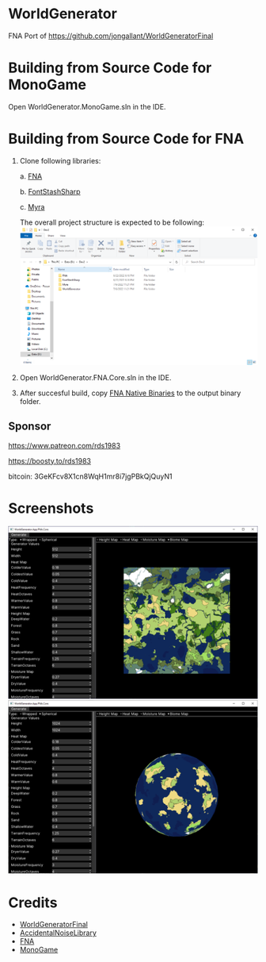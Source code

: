 # WorldGenerator
FNA Port of https://github.com/jongallant/WorldGeneratorFinal

# Building from Source Code for MonoGame
Open WorldGenerator.MonoGame.sln in the IDE.

# Building from Source Code for FNA
1. Clone following libraries:

   a. [FNA](https://github.com/FNA-XNA/FNA)
   
   b. [FontStashSharp](https://github.com/FontStashSharp/FontStashSharp)
   
   c. [Myra](https://github.com/rds1983/Myra)
     
   The overall project structure is expected to be following: ![](images/FolderStructure.png)

2. Open WorldGenerator.FNA.Core.sln in the IDE.
3. After succesful build, copy [FNA Native Binaries](https://fna.flibitijibibo.com/archive/fnalibs.tar.bz2) to the output binary folder.

## Sponsor
https://www.patreon.com/rds1983

https://boosty.to/rds1983

bitcoin: 3GeKFcv8X1cn8WqH1mr8i7jgPBkQjQuyN1

# Screenshots
![](images/screenshot.png)
![](images/screenshot2.png)

# Credits
* [WorldGeneratorFinal](https://github.com/jongallant/WorldGeneratorFinal)
* [AccidentalNoiseLibrary](https://github.com/TinkerWorX/AccidentalNoiseLibrary)
* [FNA](https://github.com/FNA-XNA/FNA)
* [MonoGame](https://www.monogame.net/)
